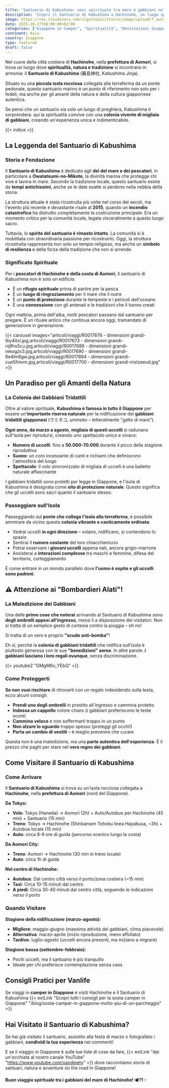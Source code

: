 ```yaml
---
title: 'Santuario di Kabushima: oasi spirituale tra mare e gabbiani nella prefettura di Aomori'
description: 'Scopri il Santuario di Kabushima a Hachinohe, un luogo spirituale affacciato sul mare dove gabbiani tridattili nidificano. Storia, tradizioni e curiosità del nord del Giappone.'
image: https://res.cloudinary.com/ilgattodicitturin/image/upload/f_auto,q_auto,w_800,dpr_auto/v1761039047/articoli/viaggi/Copia di Nero Minimalista Viaggio Miniatura YouTube (3)-vlqaolkb.png
date: 2025-10-27T08:00:00+02:00
categories: ["Giappone in Camper", "Spiritualità", "Destinazioni Giappone"]
continent: Asia
country: Giappone
type: featured
draft: false
---
```


Nel cuore della città costiera di **Hachinohe**, nella **prefettura di Aomori**, si trova un luogo dove **spiritualità, natura e tradizione** si incontrano in armonia: il **Santuario di Kabushima** (蕪島神社, Kabushima Jinja).

Situato su una **piccola isola rocciosa** collegata alla terraferma da un ponte pedonale, questo santuario marino è un punto di riferimento non solo per i fedeli, ma anche per gli amanti della natura e della cultura giapponese autentica.

Se pensi che un santuario sia solo un luogo di preghiera, Kabushima ti sorprenderà: qui la spiritualità convive con una **colonia vivente di migliaia di gabbiani**, creando un'esperienza unica e indimenticabile.

{{< indice >}}

## La Leggenda del Santuario di Kabushima

### Storia e Fondazione

Il **Santuario di Kabushima** è dedicato agli **dei del mare e dei pescatori**, in particolare a **Owatatsumi-no-Mikoto**, la divinità marina che protegge chi vive e lavora in mare. Secondo la tradizione locale, questo santuario esiste da **tempi antichissimi**, anche se le date esatte si perdono nella nebbia della storia.

La struttura attuale è stata ricostruita più volte nel corso dei secoli, ma l'evento più recente e devastante risale al **2015**, quando un **incendio catastrofico** ha distrutto completamente la costruzione principale. Era un momento critico per la comunità locale, legata visceralmente a questo luogo sacro.

Tuttavia, lo **spirito del santuario è rimasto intatto**. La comunità si è mobilitata con straordinaria passione per ricostruirlo. Oggi, la struttura ricostruita rappresenta non solo un tempio religioso, ma anche un **simbolo di resilienza** e della forza della tradizione che non si arrende.

### Significato Spirituale

Per i **pescatori di Hachinohe e della costa di Aomori**, il santuario di Kabushima non è solo un edificio:
- È un **rifugio spirituale** prima di partire per la pesca
- È un **luogo di ringraziamento** per il mare che li nutre
- È un **punto di protezione** durante le tempeste e i pericoli dell'oceano
- È una **connessione** con gli antenati e le tradizioni che li hanno creati

Ogni mattina, prima dell'alba, molti pescatori passano dal santuario per pregare. È un rituale antico che continua ancora oggi, tramandato di generazione in generazione.

{{< carousel images="articoli/viaggi/R0017676 - dimensioni grandi-tby4itxi.jpg,articoli/viaggi/R0017673 - dimensioni grandi-rq9hs5cu.jpg,articoli/viaggi/R0017689 - dimensioni grandi-rekogzs3.jpg,articoli/viaggi/R0017690 - dimensioni grandi-6e4lm8gw.jpg,articoli/viaggi/R0017694 - dimensioni grandi-cue5fmvm.jpg,articoli/viaggi/R0017700 - dimensioni grandi-mstzeeud.jpg" >}}

## Un Paradiso per gli Amanti della Natura

### La Colonia dei Gabbiani Tridattili

Oltre al valore spirituale, **Kabushima è famosa in tutto il Giappone** per essere un'**importante riserva naturale** per la nidificazione dei **gabbiani tridattili giapponesi** (ウミネコ, *umineko* – letteralmente "gatto di mare").

**Ogni anno, da marzo a agosto**, **migliaia di questi uccelli** si radunano sull'isola per riprodursi, creando uno spettacolo unico e vivace:
- **Numero di uccelli**: fino a **50.000-70.000** durante il picco della stagione riproduttiva
- **Suono**: un coro incessante di canti e richiami che definiscono l'atmosfera del luogo
- **Spettacolo**: il volo sincronizzato di migliaia di uccelli è una balletto naturale affascinante

I gabbiani tridattili sono protetti per legge in Giappone, e l'isola di Kabushima è designata come **sito di protezione naturale**. Questo significa che gli uccelli sono sacri quanto il santuario stesso.

### Passeggiare sull'Isola

Passeggiando sul **ponte che collega l'isola alla terraferma**, è possibile ammirare da vicino questa **colonia vibrante e caoticamente ordinata**:
- Vedrai uccelli **in ogni direzione** – volano, nidificano, si contendono lo spazio
- Sentirai il **rumore costante** del loro chiacchiericcio
- Potrai osservare i **giovani uccelli** appena nati, ancora grigio-marrone
- Assisterai a **interazioni complesse** tra maschi e femmine, difesa del territorio, corteggiamento

È come entrare in un mondo parallelo dove **l'uomo è ospite e gli uccelli sono padroni**.

## ⚠️ Attenzione ai "Bombardieri Alati"!

### La Maledizione dei Gabbiani

Una delle **prime cose che noterai** arrivando al Santuario di Kabushima sono **degli ombrelli appesi all'ingresso**, messi lì a disposizione dei visitatori. Non si tratta di un semplice gesto di cortesia contro la pioggia – oh no!

Si tratta di un vero e proprio **"scudo anti-bomba"**!

Eh sì, perché la **colonia di gabbiani tridattili** che nidifica sull'isola è piuttosto generosa con le sue **"benedizioni" aeree**. In altre parole: **i gabbiani lasciano i loro regali ovunque**, senza discriminazione.

{{< youtube2 "GMgM6v_YEbQ" >}}

### Come Proteggerti

**Se non vuoi rischiare** di ritrovarti con un regalo indesiderato sulla testa, ecco alcuni consigli:
- **Prendi uno degli ombrelli** in prestito all'ingresso e cammina protetto
- **Indossa un cappello** colore chiaro (i gabbiani preferiscono le teste scure)
- **Cammina veloce** e non soffermarti troppo in un punto
- **Non alzare lo sguardo** troppo spesso (proteggi gli occhi!)
- **Porta un cambio di vestiti** – è meglio prevenire che curare

Questa non è una maledizione, ma una **parte autentica dell'esperienza**. È il prezzo che paghi per stare nel **vero regno dei gabbiani**.

## Come Visitare il Santuario di Kabushima

### Come Arrivare

Il **Santuario di Kabushima** si trova su un'isola rocciosa collegata a **Hachinohe**, nella **prefettura di Aomori** (nord del Giappone).

**Da Tokyo:**
- **Volo**: Tokyo (Haneda) → Aomori (2h) + Auto/Autobus per Hachinohe (45 min) + Santuario (15 min)
- **Treno**: Tokyo → Hachinohe (Shinkansen Tohoku linea Hayabusa, ~3h) + Autobus locale (15 min)
- **Auto**: circa 8-9 ore di guida (percorso scenico lungo la costa)

**Da Aomori City:**
- **Treno**: Aomori → Hachinohe (30 min in treno locale)
- **Auto**: circa 1h di guida

**Nel centro di Hachinohe:**
- **Autobus**: Dal centro città verso il porto/zona costiera (~15 min)
- **Taxi**: Circa 10-15 minuti dal centro
- **A piedi**: Circa 30-40 minuti dal centro città, seguendo le indicazioni verso il porto

### Quando Visitare

**Stagione della nidificazione (marzo-agosto):**
- **Migliore**: maggio-giugno (massima attività dei gabbiani, clima piacevole)
- **Alternativa**: marzo-aprile (inizio riproduzione, meno affollato)
- **Tardivo**: luglio-agosto (uccelli ancora presenti, ma iniziano a migrare)

**Stagione bassa (settembre-febbraio):**
- Pochi uccelli, ma il santuario è più tranquillo
- Ideale per chi preferisce contemplazione senza caos

## Consigli Pratici per Vanlife

Se viaggi in **camper in Giappone** e visiti Hachinohe e il Santuario di Kabushima {{< extLink "Scopri tutti i consigli per la sosta camper in Giappone" "/blog/sosta-camper-in-giappone-molto-piu-di-un-parcheggio" >}}

## Hai Visitato il Santuario di Kabushima?

Se hai già visitato il santuario, assistito alla festa di marzo o fotografato i gabbiani, **condividi la tua esperienza** nei commenti!

E se il viaggio in Giappone è sulle tue liste di cose da fare, {{< extLink "dai un'occhiata al nostro canale YouTube" "https://www.youtube.com/vandipety" >}} dove raccontiamo storie di santuari, natura e avventure on the road in Giappone!

**Buon viaggio spirituale tra i gabbiani del mare di Hachinohe!** 🕊️⛩️✨